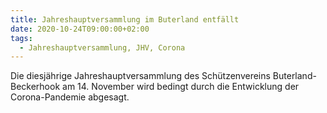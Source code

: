 ```yaml
---
title: Jahreshauptversammlung im Buterland entfällt
date: 2020-10-24T09:00:00+02:00
tags:
  - Jahreshauptversammlung, JHV, Corona
---
```


Die  diesjährige Jahreshauptversammlung des Schützenvereins Buterland-Beckerhook
am 14. November wird bedingt durch die Entwicklung der Corona-Pandemie abgesagt. 

